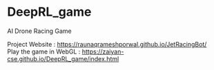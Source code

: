 # DeepRL_game
AI Drone Racing Game

Project Website : https://raunaqrameshporwal.github.io/JetRacingBot/
</br>Play the game in WebGL : https://zaiyan-cse.github.io/DeepRL_game/index.html
